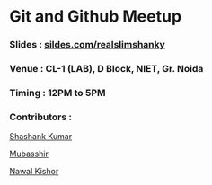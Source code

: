 # Git and Github Meetup

### Slides : [sildes.com/realslimshanky](https://slides.com/realslimshanky/gitandgithub)
### Venue : CL-1 (LAB), D Block, NIET, Gr. Noida
### Timing : 12PM to 5PM

### Contributors :


[Shashank Kumar](https://github.com/realslimshanky)

[Mubasshir](https://github.com/mubbi9455)

[Nawal Kishor](https://github.com/kishornawal13)
